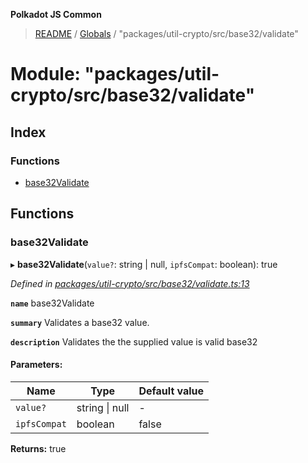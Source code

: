 **Polkadot JS Common**

> [README](../README.md) / [Globals](../globals.md) / "packages/util-crypto/src/base32/validate"

# Module: "packages/util-crypto/src/base32/validate"

## Index

### Functions

* [base32Validate](_packages_util_crypto_src_base32_validate_.md#base32validate)

## Functions

### base32Validate

▸ **base32Validate**(`value?`: string \| null, `ipfsCompat`: boolean): true

*Defined in [packages/util-crypto/src/base32/validate.ts:13](https://github.com/polkadot-js/common/blob/13ae8665/packages/util-crypto/src/base32/validate.ts#L13)*

**`name`** base32Validate

**`summary`** Validates a base32 value.

**`description`** 
Validates the the supplied value is valid base32

#### Parameters:

Name | Type | Default value |
------ | ------ | ------ |
`value?` | string \| null | - |
`ipfsCompat` | boolean | false |

**Returns:** true
